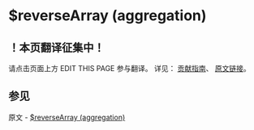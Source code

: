 # $reverseArray (aggregation)

## ！本页翻译征集中！

请点击页面上方 EDIT THIS PAGE 参与翻译。
详见：
[贡献指南]( https://github.com/JinMuInfo/MongoDB-Manual-zh/blob/master/CONTRIBUTING.md )、
[原文链接](  https://docs.mongodb.com/manual/reference/operator/aggregation/reverseArray/  )。

## 参见

原文 - [$reverseArray (aggregation)]( https://docs.mongodb.com/manual/reference/operator/aggregation/reverseArray/ )

